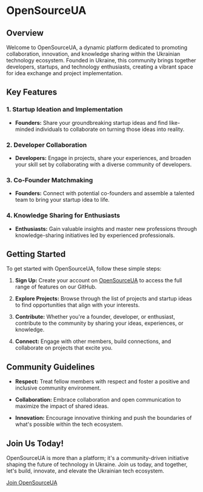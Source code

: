 # OpenSourceUA

## Overview

Welcome to OpenSourceUA, a dynamic platform dedicated to promoting collaboration, innovation, and knowledge sharing within the Ukrainian technology ecosystem. Founded in Ukraine, this community brings together developers, startups, and technology enthusiasts, creating a vibrant space for idea exchange and project implementation.

## Key Features

### 1. Startup Ideation and Implementation

- **Founders:** Share your groundbreaking startup ideas and find like-minded individuals to collaborate on turning those ideas into reality.

### 2. Developer Collaboration

- **Developers:** Engage in projects, share your experiences, and broaden your skill set by collaborating with a diverse community of developers.

### 3. Co-Founder Matchmaking

- **Founders:** Connect with potential co-founders and assemble a talented team to bring your startup idea to life.

### 4. Knowledge Sharing for Enthusiasts

- **Enthusiasts:** Gain valuable insights and master new professions through knowledge-sharing initiatives led by experienced professionals.

## Getting Started

To get started with OpenSourceUA, follow these simple steps:

1. **Sign Up:** Create your account on [OpenSourceUA](https://opensourceua.com) to access the full range of features on our GitHub.

2. **Explore Projects:** Browse through the list of projects and startup ideas to find opportunities that align with your interests.

3. **Contribute:** Whether you're a founder, developer, or enthusiast, contribute to the community by sharing your ideas, experiences, or knowledge.

4. **Connect:** Engage with other members, build connections, and collaborate on projects that excite you.

## Community Guidelines

- **Respect:** Treat fellow members with respect and foster a positive and inclusive community environment.

- **Collaboration:** Embrace collaboration and open communication to maximize the impact of shared ideas.

- **Innovation:** Encourage innovative thinking and push the boundaries of what's possible within the tech ecosystem.

## Join Us Today!

OpenSourceUA is more than a platform; it's a community-driven initiative shaping the future of technology in Ukraine. Join us today, and together, let's build, innovate, and elevate the Ukrainian tech ecosystem.

[Join OpenSourceUA](https://opensourceua.com/)
